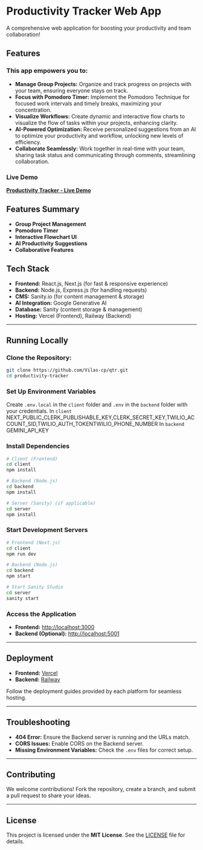 # Productivity Tracker Web App

A comprehensive web application for boosting your productivity and team collaboration!

## Features

### This app empowers you to:

- **Manage Group Projects:** Organize and track progress on projects with your team, ensuring everyone stays on track.
- **Focus with Pomodoro Timer:** Implement the Pomodoro Technique for focused work intervals and timely breaks, maximizing your concentration.
- **Visualize Workflows:** Create dynamic and interactive flow charts to visualize the flow of tasks within your projects, enhancing clarity.
- **AI-Powered Optimization:** Receive personalized suggestions from an AI to optimize your productivity and workflow, unlocking new levels of efficiency.
- **Collaborate Seamlessly:** Work together in real-time with your team, sharing task status and communicating through comments, streamlining collaboration.

### Live Demo

[**Productivity Tracker - Live Demo**](https://qtr-vilas-cps-projects.vercel.app/)

## Features Summary

- **Group Project Management**
- **Pomodoro Timer**
- **Interactive Flowchart UI**
- **AI Productivity Suggestions**
- **Collaborative Features**

## Tech Stack

- **Frontend:** React.js, Next.js (for fast & responsive experience)
- **Backend:** Node.js, Express.js (for handling requests)
- **CMS:** Sanity.io (for content management & storage)
- **AI Integration:** Google Generative AI
- **Database:** Sanity (content storage & management)
- **Hosting:** Vercel (Frontend), Railway (Backend)

---

## Running Locally

### Clone the Repository:
```bash
git clone https://github.com/Vilas-cp/qtr.git
cd productivity-tracker
```

### Set Up Environment Variables
Create `.env.local` in the `client` folder and `.env` in the `backend` folder with your credentials.
In `client`
NEXT_PUBLIC_CLERK_PUBLISHABLE_KEY,CLERK_SECRET_KEY,TWILIO_ACCOUNT_SID,TWILIO_AUTH_TOKENTWILIO_PHONE_NUMBER
In `backend`
GEMINI_API_KEY


### Install Dependencies
```bash
# Client (Frontend)
cd client
npm install

# Backend (Node.js)
cd backend
npm install

# Server (Sanity) (if applicable)
cd server
npm install
```

### Start Development Servers
```bash
# Frontend (Next.js)
cd client
npm run dev

# Backend (Node.js)
cd backend
npm start

# Start Sanity Studio 
cd server
sanity start

```

### Access the Application
- **Frontend:** [http://localhost:3000](http://localhost:3000)
- **Backend (Optional):** [http://localhost:5001](http://localhost:5001)

---

## Deployment

- **Frontend:** [Vercel](https://vercel.com/)
- **Backend:** [Railway](https://railway.app/)

Follow the deployment guides provided by each platform for seamless hosting.

---

## Troubleshooting

- **404 Error:** Ensure the Backend server is running and the URLs match.
- **CORS Issues:** Enable CORS on the Backend server.
- **Missing Environment Variables:** Check the `.env` files for correct setup.

---

## Contributing

We welcome contributions! Fork the repository, create a branch, and submit a pull request to share your ideas.

---

## License

This project is licensed under the **MIT License**. See the [LICENSE](LICENSE) file for details.
